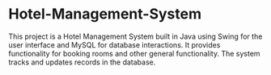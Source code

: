 # Hotel-Management-System
This project is a Hotel Management System built in Java using Swing for the user interface and MySQL for database interactions. It provides functionality for booking rooms and other general functionality. The system tracks  and updates records in the database.
